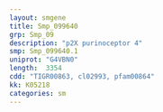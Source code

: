 ```yaml
---
layout: smgene
title: Smp_099640
grp: Smp_09
description: "p2X purinoceptor 4"
smp: Smp_099640.1
uniprot: "G4VBN0"
length:  3354
cdd: "TIGR00863, cl02993, pfam00864"
kk: K05218
categories: sm
---
```

